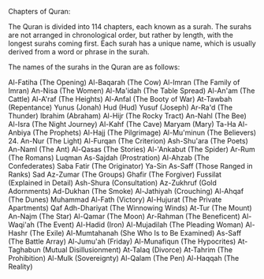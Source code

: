 Chapters of Quran:

The Quran is divided into 114 chapters, each known as a surah. The surahs are not arranged in chronological order, but rather by length, with the longest surahs coming first. Each surah has a unique name, which is usually derived from a word or phrase in the surah.

The names of the surahs in the Quran are as follows:

Al-Fatiha (The Opening)
Al-Baqarah (The Cow)
Al-Imran (The Family of Imran)
An-Nisa (The Women)
Al-Ma'idah (The Table Spread)
Al-An'am (The Cattle)
Al-A'raf (The Heights)
Al-Anfal (The Booty of War)
At-Tawbah (Repentance)
Yunus (Jonah)
Hud (Hud)
Yusuf (Joseph)
Ar-Ra'd (The Thunder)
Ibrahim (Abraham)
Al-Hijr (The Rocky Tract)
An-Nahl (The Bee)
Al-Isra (The Night Journey)
Al-Kahf (The Cave)
Maryam (Mary)
Ta-Ha
Al-Anbiya (The Prophets)
Al-Hajj (The Pilgrimage)
Al-Mu'minun (The Believers)
24. An-Nur (The Light)
Al-Furqan (The Criterion)
Ash-Shu'ara (The Poets)
An-Naml (The Ant)
Al-Qasas (The Stories)
Al-'Ankabut (The Spider)
Ar-Rum (The Romans)
Luqman
As-Sajdah (Prostration)
Al-Ahzab (The Confederates)
Saba
Fatir (The Originator)
Ya-Sin
As-Saff (Those Ranged in Ranks)
Sad
Az-Zumar (The Groups)
Ghafir (The Forgiver)
Fussilat (Explained in Detail)
Ash-Shura (Consultation)
Az-Zukhruf (Gold Adornments)
Ad-Dukhan (The Smoke)
Al-Jathiyah (Crouching)
Al-Ahqaf (The Dunes)
Muhammad
Al-Fath (Victory)
Al-Hujurat (The Private Apartments)
Qaf
Adh-Dhariyat (The Winnowing Winds)
At-Tur (The Mount)
An-Najm (The Star)
Al-Qamar (The Moon)
Ar-Rahman (The Beneficent)
Al-Waqi'ah (The Event)
Al-Hadid (Iron)
Al-Mujadilah (The Pleading Woman)
Al-Hashr (The Exile)
Al-Mumtahanah (She Who Is to Be Examined)
As-Saff (The Battle Array)
Al-Jumu'ah (Friday)
Al-Munafiqun (The Hypocrites)
At-Taghabun (Mutual Disillusionment)
At-Talaq (Divorce)
At-Tahrim (The Prohibition)
Al-Mulk (Sovereignty)
Al-Qalam (The Pen)
Al-Haqqah (The Reality)